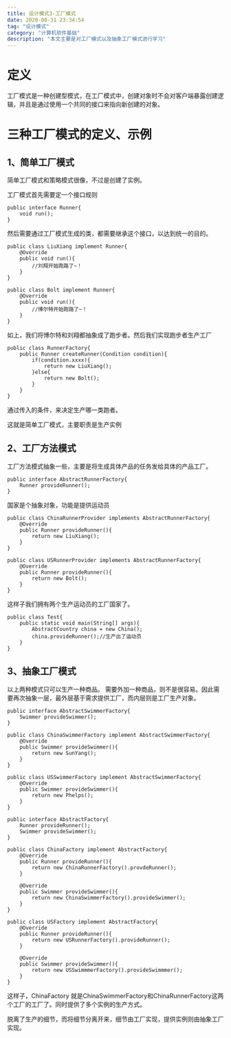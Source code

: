 ```yaml
---
title: 设计模式3-工厂模式
date: 2020-08-31 23:34:54
tag: "设计模式"
category: "计算机软件基础"
description: "本文主要是对工厂模式以及抽象工厂模式进行学习"
---
```


# 定义

工厂模式是一种创建型模式，在工厂模式中，创建对象时不会对客户端暴露创建逻辑，并且是通过使用一个共同的接口来指向新创建的对象。

# 三种工厂模式的定义、示例

## 1、简单工厂模式

简单工厂模式和策略模式很像，不过是创建了实例。

工厂模式首先需要定一个接口规则

```
public interface Runner{
    void run();
} 
```

然后需要通过工厂模式生成的类，都需要继承这个接口，以达到统一的目的。

```
public class LiuXiang implement Runner{
    @Override
    public void run(){
        //刘翔开始跑路了~！
    }
}
```

```
public class Bolt implement Runner{
    @Override
    public void run(){
        //博尔特开始跑路了~！
    }
}
```

如上，我们将博尔特和刘翔都抽象成了跑步者。然后我们实现跑步者生产工厂

```
public class RunnerFactory{
    public Runner createRunner(Condition condition){
        if(condition.xxxx){
            return new LiuXiang();
        }else{
            return new Bolt();  
        } 
    }
}
```

通过传入的条件，来决定生产哪一类跑者。

这就是简单工厂模式，主要职责是生产实例

## 2、工厂方法模式

工厂方法模式抽象一些，主要是将生成具体产品的任务发给具体的产品工厂。

```
public interface AbstractRunnerFactory{
    Runner provideRunner();
}
```
国家是个抽象对象，功能是提供运动员

```
public class ChinaRunnerProvider implements AbstractRunnerFactory{
    @Override
    public Runner provideRunner(){
        return new LiuXiang();
    }
}
```

```
public class USRunnerProvider implements AbstractRunnerFactory{
    @Override
    public Runner provideRunner(){
        return new Bolt();
    }
}
```

这样子我们拥有两个生产运动员的工厂国家了。

```
public class Test{
    public static void main(String[] args){
        AbstractCountry china = new China();
        china.provideRunner();//生产出了运动员
    }
}
```

## 3、抽象工厂模式

以上两种模式只可以生产一种商品。
需要外加一种商品，则不是很容易。因此需要再次抽象一层，最外层基于需求提供工厂，而内层则是工厂生产对象。

```
public interface AbstractSwimmerFactory{
    Swimmer provideSwimmer();
}
```

```
public class ChinaSwimmerFactory implement AbstractSwimmerFactory{
    @Override
    public Swimmer provideSwimmer(){
        return new SunYang();
    }
}
```

```
public class USSwimmerFactory implement AbstractSwimmerFactory{
    @Override
    public Swimmer provideSwimmer(){
        return new Phelps();
    }
}
```

```
public interface AbstractFactory{
    Runner provideRunner();
    Swimmer provideSwimmer();
}
```

```
public class ChinaFactory implement AbstractFactory{
    @Override
    public Runner provideRunner(){
        return new ChinaRunnerFactory().provdeRunner();
    }

    @Override
    public Swimmer provideSwimmer(){
        return new ChinaSwimmerFactory().provideSwimmer();
    }
}
```

```
public class USFactory implement AbstractFactory{
    @Override
    public Runner provideRunner(){
        return new USRunnerFactory().provideRunner();
    }

    @Override
    public Swimmer provideSwimmer(){
        return new USSwimmmerFactory().provideSwimmmer();
    }
}
```

这样子，ChinaFactory 就是ChinaSwimmerFactory和ChinaRunnerFactory这两个工厂的工厂了。同时提供了多个实例的生产方式。

脱离了生产的细节，而将细节分离开来，细节由工厂实现，提供实例则由抽象工厂实现。



